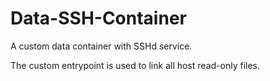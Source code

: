 # Data-SSH-Container

A custom data container with SSHd service.

The custom entrypoint is used to link all host read-only files.
